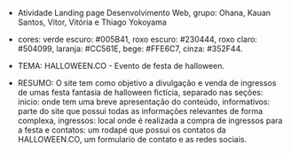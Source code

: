 - Atividade Landing page Desenvolvimento Web, grupo: Ohana, Kauan Santos, Vitor, Vitória e Thiago Yokoyama

- cores:
    verde escuro: #005B41,
    roxo escuro: #230444,
    roxo claro: #504099,
    laranja: #CC561E,
    bege: #FFE6C7,
    cinza: #352F44.


- TEMA: HALLOWEEN.CO - Evento de festa de halloween.

- RESUMO: O site tem como objetivo a divulgação e venda de ingressos de umas festa fantasia de halloween fictícia, separado nas seções: inicio: onde tem uma breve apresentação do conteúdo, informativos: parte do site que possui todas as informações relevantes de forma complexa, ingressos: local onde é realizada a compra de ingressos para a festa e contatos: um rodapé que possui os contatos da HALLOWEEN.CO, um formulario de contato e as redes sociais. 
